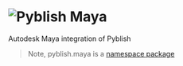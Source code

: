 # ![Pyblish Maya][]

Autodesk Maya integration of Pyblish

> Note, pyblish.maya is a [namespace package](http://legacy.python.org/dev/peps/pep-0420)

[Pyblish Maya]: https://github.com/abstractfactory/pyblish/wiki/images/maya-pyblish.png
